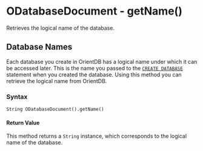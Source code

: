 
# ODatabaseDocument - getName()

Retrieves the logical name of the database.

## Database Names

Each database you create in OrientDB has a logical name under which it can be accessed later.  This is the name you passed to the [`CREATE DATABASE`](../../../console/Console-Command-Create-Database.md) statement when you created the database.  Using this method you can retrieve the logical name from OrientDB.

### Syntax

```
String ODatabaseDocument().getName()
```

#### Return Value

This method returns a `String` instance, which corresponds to the logical name of the database.


